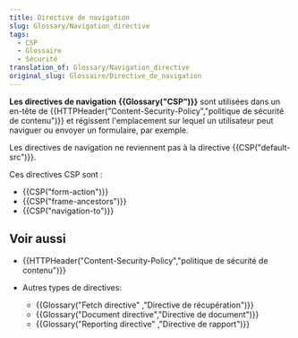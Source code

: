 ```yaml
---
title: Directive de navigation
slug: Glossary/Navigation_directive
tags:
  - CSP
  - Glossaire
  - Sécurité
translation_of: Glossary/Navigation_directive
original_slug: Glossaire/Directive_de_navigation
---
```

**Les directives de navigation** **{{Glossary("CSP")}}** sont utilisées dans un en-tête de {{HTTPHeader("Content-Security-Policy","politique de sécurité de contenu")}} et régissent l'emplacement sur lequel un utilisateur peut naviguer ou envoyer un formulaire, par exemple.

Les directives de navigation ne reviennent pas à la directive {{CSP("default-src")}}.

Ces directives CSP sont :

- {{CSP("form-action")}}
- {{CSP("frame-ancestors")}}
- {{CSP("navigation-to")}}

## Voir aussi

- {{HTTPHeader("Content-Security-Policy","politique de sécurité de contenu")}}
- Autres types de directives:

  - {{Glossary("Fetch directive" ,"Directive de récupération")}}
  - {{Glossary("Document directive","Directive de document")}}
  - {{Glossary("Reporting directive" ,"Directive de rapport")}}

